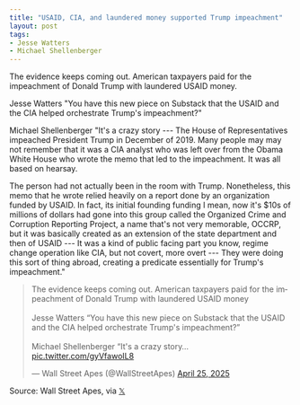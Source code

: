 ```yaml
---
title: "USAID, CIA, and laundered money supported Trump impeachment"
layout: post
tags:
- Jesse Watters
- Michael Shellenberger
---
```


The evidence keeps coming out. American taxpayers paid for the impeachment of Donald Trump with laundered USAID money.

Jesse Watters "You have this new piece on Substack that the USAID and the CIA helped orchestrate Trump's impeachment?"

Michael Shellenberger "It's a crazy story --- The House of Representatives impeached President Trump in December of 2019. Many people may may not remember that it was a CIA analyst who was left over from the Obama White House who wrote the memo that led to the impeachment. It was all based on hearsay.

The person had not actually been in the room with Trump. Nonetheless, this memo that he wrote relied heavily on a report done by an organization funded by USAID. In fact, its initial founding funding I mean, now it's $10s of millions of dollars had gone into this group called the Organized Crime and Corruption Reporting Project, a name that's not very memorable, OCCRP, but it was basically created as an extension of the state department and then of USAID --- It was a kind of public facing part you know, regime change operation like CIA, but not covert, more overt --- They were doing this sort of thing abroad, creating a predicate essentially for Trump's impeachment."

<blockquote class="twitter-tweet"><p lang="en" dir="ltr">The evidence keeps coming out. American taxpayers paid for the impeachment of Donald Trump with laundered USAID money<br><br>Jesse Watters “You have this new piece on Substack that the USAID and the CIA helped orchestrate Trump&#39;s impeachment?”<br><br>Michael Shellenberger “It&#39;s a crazy story… <a href="https://t.co/gyVfawoIL8">pic.twitter.com/gyVfawoIL8</a></p>&mdash; Wall Street Apes (@WallStreetApes) <a href="https://twitter.com/WallStreetApes/status/1915627917482369523?ref_src=twsrc%5Etfw">April 25, 2025</a></blockquote> <script async src="https://platform.twitter.com/widgets.js" charset="utf-8"></script>

Source: Wall Street Apes, via [𝕏](https://x.com)
